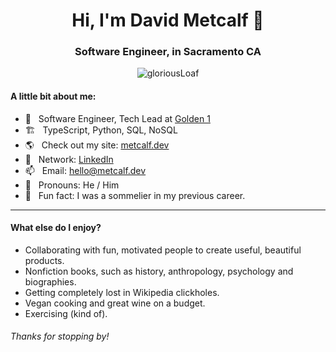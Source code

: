 <h1 align="center">Hi, I'm David Metcalf 👋</h1>
<h3 align="center">Software Engineer, in Sacramento CA</h3>

<p align="center"> <img src="https://komarev.com/ghpvc/?username=gloriousLoaf" alt="gloriousLoaf" /> </p>

#### A little bit about me:

- 🔭 &nbsp; Software Engineer, Tech Lead at [Golden 1](https://golden1.com/)
- 🏗 &nbsp; TypeScript, Python, SQL, NoSQL
- 🌎 &nbsp; Check out my site: [metcalf.dev](https://metcalf.dev)
- 🤳 &nbsp; Network: [LinkedIn](https://www.linkedin.com/in/david-codes)
- 📫 &nbsp; Email: [hello@metcalf.dev](mailto:hello@metcalf.dev)
- 🦄 &nbsp; Pronouns: He / Him
- 🍷 &nbsp; Fun fact: I was a sommelier in my previous career.

---

#### What else do I enjoy?

- Collaborating with fun, motivated people to create useful, beautiful products.
- Nonfiction books, such as history, anthropology, psychology and biographies.
- Getting completely lost in Wikipedia clickholes.
- Vegan cooking and great wine on a budget.
- Exercising (kind of).

###### Thanks for stopping by!

